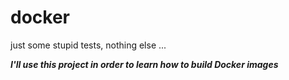 # docker
just some stupid tests, nothing else ...

***I'll use this project in order to learn how to build Docker images***

